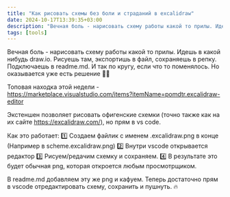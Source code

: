 ```yaml
---
title: "Как рисовать схемы без боли и страданий в excalidraw"
date: 2024-10-17T13:39:35+03:00
description: "Вечная боль - нарисовать схему работы какой то прилы. Идешь в какой нибудь draw.io. Рисуешь там, экспортишь в файл, сохраняешь в репку. Подключаешь в readme.md. И так по кругу, если что то поменялось. Но оказывается уже есть решение."
tags: [tools]
---
```


Вечная боль - нарисовать схему работы какой то прилы. Идешь в какой нибудь draw.io. Рисуешь там, экспортишь в файл, сохраняешь в репку. Подключаешь в readme.md. И так по кругу, если что то поменялось. Но оказывается уже есть решение 🦸‍♂️

Топовая находка этой недели - https://marketplace.visualstudio.com/items?itemName=pomdtr.excalidraw-editor

Экстеншен позволяет рисовать офигенские схемки (точно также как на их сайте https://excalidraw.com/), но прям в vs code. 

Как это работает:
1️⃣ Создаем файлик с именем .excalidraw.png в конце (Например в scheme.excalidraw.png)
2️⃣ Внутри vscode открывается редактор
3️⃣ Рисуем/редачим схемку и сохраняем.
4️⃣ В результате это будет обычная png, которая откроется любым просмотрщиком.

В readme.md добавляем эту же png и кафуем. Теперь достаточно прям в vscode отредактировать схему, сохранить и пушнуть. 🔥